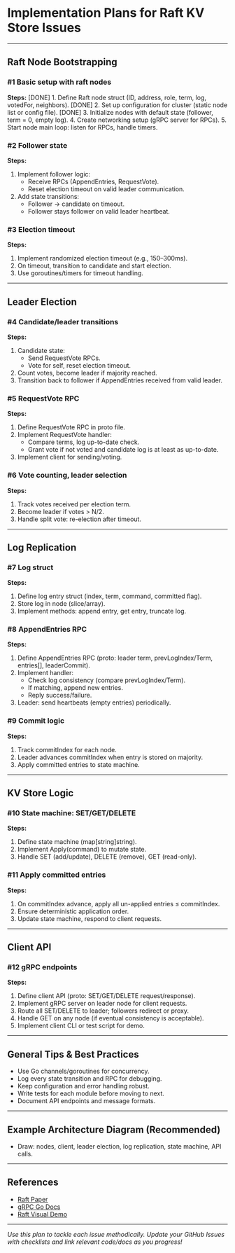 # Implementation Plans for Raft KV Store Issues

---

## Raft Node Bootstrapping

### #1 Basic setup with raft nodes
**Steps:**
[DONE] 1. Define Raft node struct (ID, address, role, term, log, votedFor, neighbors).
[DONE] 2. Set up configuration for cluster (static node list or config file).
[DONE] 3. Initialize nodes with default state (follower, term = 0, empty log).
4. Create networking setup (gRPC server for RPCs).
5. Start node main loop: listen for RPCs, handle timers.

### #2 Follower state
**Steps:**
1. Implement follower logic:  
   - Receive RPCs (AppendEntries, RequestVote).
   - Reset election timeout on valid leader communication.
2. Add state transitions:  
   - Follower → candidate on timeout.
   - Follower stays follower on valid leader heartbeat.

### #3 Election timeout
**Steps:**
1. Implement randomized election timeout (e.g., 150–300ms).
2. On timeout, transition to candidate and start election.
3. Use goroutines/timers for timeout handling.

---

## Leader Election

### #4 Candidate/leader transitions
**Steps:**
1. Candidate state:  
   - Send RequestVote RPCs.
   - Vote for self, reset election timeout.
2. Count votes, become leader if majority reached.
3. Transition back to follower if AppendEntries received from valid leader.

### #5 RequestVote RPC
**Steps:**
1. Define RequestVote RPC in proto file.
2. Implement RequestVote handler:  
   - Compare terms, log up-to-date check.
   - Grant vote if not voted and candidate log is at least as up-to-date.
3. Implement client for sending/voting.

### #6 Vote counting, leader selection
**Steps:**
1. Track votes received per election term.
2. Become leader if votes > N/2.
3. Handle split vote: re-election after timeout.

---

## Log Replication

### #7 Log struct
**Steps:**
1. Define log entry struct (index, term, command, committed flag).
2. Store log in node (slice/array).
3. Implement methods: append entry, get entry, truncate log.

### #8 AppendEntries RPC
**Steps:**
1. Define AppendEntries RPC (proto: leader term, prevLogIndex/Term, entries[], leaderCommit).
2. Implement handler:  
   - Check log consistency (compare prevLogIndex/Term).
   - If matching, append new entries.
   - Reply success/failure.
3. Leader: send heartbeats (empty entries) periodically.

### #9 Commit logic
**Steps:**
1. Track commitIndex for each node.
2. Leader advances commitIndex when entry is stored on majority.
3. Apply committed entries to state machine.

---

## KV Store Logic

### #10 State machine: SET/GET/DELETE
**Steps:**
1. Define state machine (map[string]string).
2. Implement Apply(command) to mutate state.
3. Handle SET (add/update), DELETE (remove), GET (read-only).

### #11 Apply committed entries
**Steps:**
1. On commitIndex advance, apply all un-applied entries ≤ commitIndex.
2. Ensure deterministic application order.
3. Update state machine, respond to client requests.

---

## Client API

### #12 gRPC endpoints
**Steps:**
1. Define client API (proto: SET/GET/DELETE request/response).
2. Implement gRPC server on leader node for client requests.
3. Route all SET/DELETE to leader; followers redirect or proxy.
4. Handle GET on any node (if eventual consistency is acceptable).
5. Implement client CLI or test script for demo.

---

## General Tips & Best Practices

- Use Go channels/goroutines for concurrency.
- Log every state transition and RPC for debugging.
- Keep configuration and error handling robust.
- Write tests for each module before moving to next.
- Document API endpoints and message formats.

---

## Example Architecture Diagram (Recommended)

- Draw: nodes, client, leader election, log replication, state machine, API calls.

---

## References

- [Raft Paper](https://raft.github.io/raft.pdf)
- [gRPC Go Docs](https://grpc.io/docs/languages/go/)
- [Raft Visual Demo](https://thesecretlivesofdata.com/raft/)

---

*Use this plan to tackle each issue methodically. Update your GitHub Issues with checklists and link relevant code/docs as you progress!*